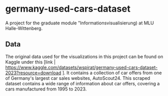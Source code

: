 # germany-used-cars-dataset
 A project for the graduate module "Informationsvisualisierung) at MLU Halle-Wittenberg.

## Data 

The original data used for the visualizations in this project can be found on Kaggle under this [link | https://www.kaggle.com/datasets/wspirat/germany-used-cars-dataset-2023?resource=download ]. It contains a collection of car offers from one of Germany's largest car sales websites, AutoScout24. This scraped dataset contains a wide range of information about car offers, covering a cars manufactured from 1995 to 2023.